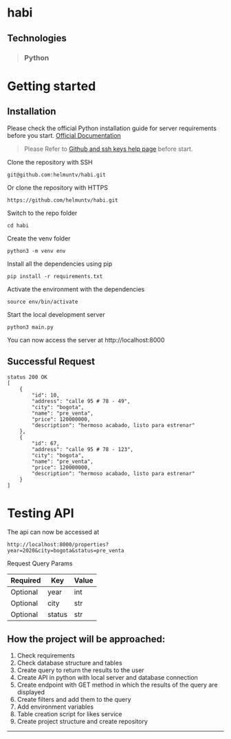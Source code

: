 # habi

## Technologies

> ### Python

# Getting started

## Installation

Please check the official Python installation guide for server requirements before you start. [Official Documentation](https://docs.python.org/3.9/installing/index.html)

> Please Refer to [Github and ssh keys help page](https://docs.github.com/es/authentication/connecting-to-github-with-ssh/adding-a-new-ssh-key-to-your-github-account) before start.

Clone the repository with SSH

    git@github.com:helmuntv/habi.git

Or clone the repository with HTTPS

    https://github.com/helmuntv/habi.git


Switch to the repo folder

    cd habi

Create the venv folder

    python3 -m venv env

Install all the dependencies using pip

    pip install -r requirements.txt

Activate the environment with the dependencies

    source env/bin/activate

Start the local development server

    python3 main.py

You can now access the server at http://localhost:8000


## Successful Request

```
status 200 OK
[
    {
        "id": 10,
        "address": "calle 95 # 78 - 49",
        "city": "bogota",
        "name": "pre_venta",
        "price": 120000000,
        "description": "hermoso acabado, listo para estrenar"
    },
    {
        "id": 67,
        "address": "calle 95 # 78 - 123",
        "city": "bogota",
        "name": "pre_venta",
        "price": 120000000,
        "description": "hermoso acabado, listo para estrenar"
    }
]
```

# Testing API

The api can now be accessed at

    http://localhost:8000/properties?year=2020&city=bogota&status=pre_venta

Request Query Params

| **Required** | **Key**      | **Value**        |
| ------------ | ------------ | ---------------- |
| Optional     | year         |  int             |
| Optional     | city         |  str             |
| Optional     | status       |  str             |


## How the project will be approached:

1. Check requirements
2. Check database structure and tables
3. Create query to return the results to the user
4. Create API in python with local server and database connection
5. Create endpoint with GET method in which the results of the query are displayed
6. Create filters and add them to the query
7. Add environment variables
8. Table creation script for likes service
9. Create project structure and create repository 

---

